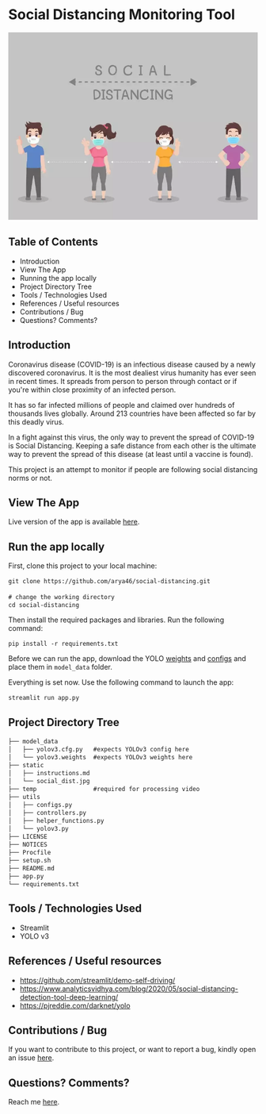 # Social Distancing Monitoring Tool

![Header Image](https://github.com/arya46/social-distancing/blob/master/static/social_dist.jpg)

## Table of Contents
- Introduction
- View The App
- Running the app locally
- Project Directory Tree
- Tools / Technologies Used
- References / Useful resources
- Contributions / Bug
- Questions? Comments?

## Introduction

Coronavirus disease (COVID-19) is an infectious disease caused by a newly discovered coronavirus.
It is the most dealiest virus humanity has ever seen in recent times. It spreads from person to person through contact or if you're within close proximity of an infected person. 


It has so far infected millions of people and claimed over hundreds of thousands lives globally. Around 213 countries have been affected so far by this deadly virus.


In a fight against this virus, the only way to prevent the spread of COVID-19 is Social Distancing. Keeping a safe distance from each other is the ultimate way to prevent the spread of this disease (at least until a vaccine is found).


This project is an attempt to monitor if people are following social distancing norms or not.

## View The App
Live version of the app is available [here](social-distancing.herokuapp.com).

## Run the app locally
First, clone this project to your local machine:
```
git clone https://github.com/arya46/social-distancing.git

# change the working directory
cd social-distancing
```
Then install the required packages and libraries. Run the following command:
```
pip install -r requirements.txt
```
Before we can run the app, download the YOLO [weights](https://pjreddie.com/media/files/yolov3.weights) and [configs](https://raw.githubusercontent.com/pjreddie/darknet/master/cfg/yolov3.cfg") and place them in `model_data` folder.


Everything is set now. Use the following command to launch the app:
```
streamlit run app.py

```

## Project Directory Tree
```
├── model_data 
│   ├── yolov3.cfg.py   #expects YOLOv3 config here
│   └── yolov3.weights  #expects YOLOv3 weights here
├── static 
│   ├── instructions.md  
│   └── social_dist.jpg 
├── temp                #required for processing video 
├── utils 
│   ├── configs.py
│   ├── controllers.py
│   ├── helper_functions.py
│   └── yolov3.py
├── LICENSE
├── NOTICES
├── Procfile
├── setup.sh
├── README.md
├── app.py
└── requirements.txt
```
## Tools / Technologies Used
- Streamlit
- YOLO v3

## References / Useful resources
- https://github.com/streamlit/demo-self-driving/
- https://www.analyticsvidhya.com/blog/2020/05/social-distancing-detection-tool-deep-learning/
- https://pjreddie.com/darknet/yolo

## Contributions / Bug
If you want to contribute to this project, or want to report a bug, kindly open an issue [here](https://github.com/arya46/social-distancing/issues/new).

## Questions? Comments?

Reach me [here](https://arya46.github.io).


